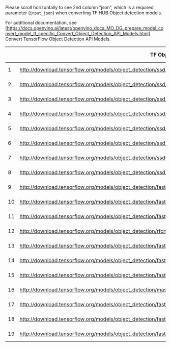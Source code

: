Please scroll horizontally to see 2nd column “json”, which is a required parameter (`input_json`) when converting TF HUB Object detection models.


For additional documentation, see [https://docs.openvino.ai/latest/openvino_docs_MO_DG_prepare_model_convert_model_tf_specific_Convert_Object_Detection_API_Models.html] Convert TensorFlow Object Detection API Models.


|    	| TF Object Detection Model URL (TF2)                                                                                                    	| json                     	| Precision type 	|
|----	|----------------------------------------------------------------------------------------------------------------------------------------	|--------------------------	|----------------	|
| 1  	| http://download.tensorflow.org/models/object_detection/ssd_mobilenet_v1_coco_2018_01_28.tar.gz                                         	| ssd_v2_support.json      	| FP16, FP32     	|
| 2  	| http://download.tensorflow.org/models/object_detection/ssd_mobilenet_v1_0.75_depth_300x300_coco14_sync_2018_07_03.tar.gz               	| ssd_v2_support.json      	| FP16, FP32     	|
| 3  	| http://download.tensorflow.org/models/object_detection/ssd_mobilenet_v1_ppn_shared_box_predictor_300x300_coco14_sync_2018_07_03.tar.gz 	| ssd_v2_support.json      	| FP16, FP32     	|
| 4  	| http://download.tensorflow.org/models/object_detection/ssd_mobilenet_v1_fpn_shared_box_predictor_640x640_coco14_sync_2018_07_03.tar.gz 	| ssd_v2_support.json      	| FP16, FP32     	|
| 5  	| http://download.tensorflow.org/models/object_detection/ssd_resnet50_v1_fpn_shared_box_predictor_640x640_coco14_sync_2018_07_03.tar.gz  	| ssd_v2_support.json      	| FP16, FP32     	|
| 6  	| http://download.tensorflow.org/models/object_detection/ssd_mobilenet_v2_coco_2018_03_29.tar.gz                                         	| ssd_v2_support.json      	| FP16, FP32     	|
| 7  	| http://download.tensorflow.org/models/object_detection/ssdlite_mobilenet_v2_coco_2018_05_09.tar.gz                                     	| ssd_v2_support.json      	| FP16, FP32     	|
| 8  	| http://download.tensorflow.org/models/object_detection/ssd_inception_v2_coco_2018_01_28.tar.gz                                         	| ssd_v2_support.json      	| FP16, FP32     	|
| 9  	| http://download.tensorflow.org/models/object_detection/faster_rcnn_inception_v2_coco_2018_01_28.tar.gz                                 	| faster_rcnn_support.json 	| FP16, FP32     	|
| 10 	| http://download.tensorflow.org/models/object_detection/faster_rcnn_resnet50_coco_2018_01_28.tar.gz                                     	| faster_rcnn_support.json 	| FP16, FP32     	|
| 11 	| http://download.tensorflow.org/models/object_detection/faster_rcnn_resnet50_lowproposals_coco_2018_01_28.tar.gz                        	| faster_rcnn_support.json 	| FP16, FP32     	|
| 12 	| http://download.tensorflow.org/models/object_detection/rfcn_resnet101_coco_2018_01_28.tar.gz                                           	| rfcn_support.json        	| FP16, FP32     	|
| 13 	| http://download.tensorflow.org/models/object_detection/faster_rcnn_resnet101_coco_2018_01_28.tar.gz                                    	| faster_rcnn_support.json 	| FP16, FP32     	|
| 14 	| http://download.tensorflow.org/models/object_detection/faster_rcnn_resnet101_lowproposals_coco_2018_01_28.tar.gz                       	| faster_rcnn_support.json 	| FP16, FP32     	|
| 15 	| http://download.tensorflow.org/models/object_detection/faster_rcnn_inception_resnet_v2_atrous_lowproposals_coco_2018_01_28.tar.gz      	| faster_rcnn_support.json 	| FP16, FP32     	|
| 16 	| http://download.tensorflow.org/models/object_detection/mask_rcnn_inception_resnet_v2_atrous_coco_2018_01_28.tar.gz                     	| mask_rcnn_support.json   	| FP16, FP32     	|
| 17 	| http://download.tensorflow.org/models/object_detection/faster_rcnn_resnet101_kitti_2018_01_28.tar.gz                                   	| faster_rcnn_support.json 	| FP16, FP32     	|
| 18 	| http://download.tensorflow.org/models/object_detection/faster_rcnn_inception_resnet_v2_atrous_lowproposals_oid_2018_01_28.tar.gz       	| faster_rcnn_support.json 	| FP16, FP32     	|
| 19 	| http://download.tensorflow.org/models/object_detection/faster_rcnn_resnet101_ava_v2.1_2018_04_30.tar.gz                                	| faster_rcnn_support.json 	| FP16, FP32     	|
